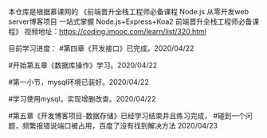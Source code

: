 本仓库是根据慕课网的
《前端晋升全栈工程师必备课程 Node.js 从零开发web server博客项目 一站式掌握 Node.js+Express+Koa2 前端晋升全栈工程师必备课程》
视频地址：https://coding.imooc.com/learn/list/320.html

目前学习进度：
#第四章《开发接口》已完成。2020/04/22

#开始第五章《数据库操作》学习。2020/04/22

#第一小节，mysql环境已装好。2020/04/22

#学习使用mysql，实现增删改查。2020/04/22

#第五章《开发博客项目-数据存储》已经学习结束并且练习完成，
#碰到一个问题，频繁报错说端口被占用，百度了没有找到解决方法 2020/04/23

#
